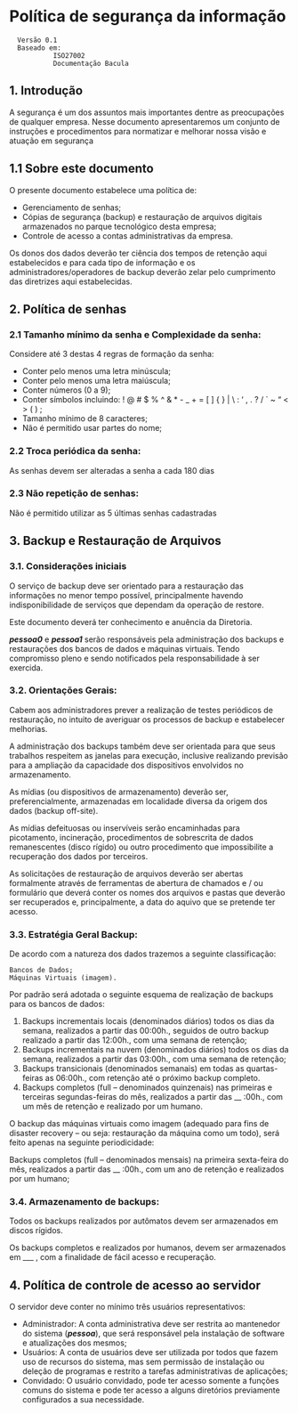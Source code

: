 # Política de segurança da informação
      Versão 0.1
      Baseado em:
               ISO27002
               Documentação Bacula

## 1. Introdução

A segurança é um dos assuntos mais importantes dentre as preocupações de qualquer empresa.
Nesse documento apresentaremos um conjunto de instruções e procedimentos para normatizar e melhorar nossa visão e atuação em segurança

## 1.1 Sobre este documento
O presente documento estabelece uma política de:

   - Gerenciamento de senhas;
   - Cópias de segurança (backup) e restauração de arquivos digitais armazenados no parque tecnológico desta empresa;
   - Controle de acesso a contas administrativas da empresa.

Os donos dos dados deverão ter ciência dos tempos de retenção aqui estabelecidos e para cada tipo de informação e os administradores/operadores de backup deverão zelar pelo cumprimento das diretrizes aqui estabelecidas.

## 2. Política de senhas

### 2.1 Tamanho mínimo da senha e Complexidade da senha:

Considere até 3 destas 4 regras de formação da senha:

   - Conter pelo menos uma letra minúscula;
   - Conter pelo menos uma letra maiúscula;
   - Conter números (0 a 9);
   - Conter símbolos incluindo: ! @ # $ % ^ & * - _ + = [ ] { } | \\ : ‘ , . ? / \` ~ “ < > ( ) ;
   - Tamanho mínimo de 8 caracteres;
   - Não é permitido usar partes do nome;

### 2.2 Troca periódica da senha:

As senhas devem ser alteradas a senha a cada 180 dias

### 2.3 Não repetição de senhas:

Não é permitido utilizar as 5 últimas senhas cadastradas

## 3. Backup e Restauração de Arquivos

### 3.1. Considerações iniciais

O serviço de backup deve ser orientado para a restauração das informações no menor tempo possível, principalmente havendo indisponibilidade de serviços que dependam da operação de restore.

Este documento deverá ter conhecimento e anuência da Diretoria.

_______pessoa0_______ e _______pessoa1_______ serão responsáveis pela administração dos backups e restaurações dos bancos de dados e máquinas virtuais. Tendo compromisso pleno e sendo notificados pela responsabilidade à ser exercida.

### 3.2. Orientações Gerais:

Cabem aos administradores prever a realização de testes periódicos de restauração, no intuito de averiguar os processos de backup e estabelecer melhorias.

A administração dos backups também deve ser orientada para que seus trabalhos respeitem as janelas para execução, inclusive realizando previsão para a ampliação da capacidade dos dispositivos envolvidos no armazenamento.

As mídias (ou dispositivos de armazenamento) deverão ser, preferencialmente, armazenadas em localidade diversa da origem dos dados (backup off-site).

As mídias defeituosas ou inservíveis serão encaminhadas para picotamento, incineração, procedimentos de sobrescrita de dados remanescentes (disco rígido) ou outro procedimento que impossibilite a recuperação dos dados por terceiros.

As solicitações de restauração de arquivos deverão ser abertas formalmente através de ferramentas de abertura de chamados e / ou formulário que deverá conter os nomes dos arquivos e pastas que deverão ser recuperados e, principalmente, a data do aquivo que se pretende ter acesso.

### 3.3. Estratégia Geral Backup:

De acordo com a natureza dos dados trazemos a seguinte classificação:

    Bancos de Dados;
    Máquinas Virtuais (imagem).

Por padrão será adotada o seguinte esquema de realização de backups para os bancos de dados:

1. Backups incrementais locais (denominados diários) todos os dias da semana, realizados a partir das 00:00h., seguidos de outro backup realizado a partir das 12:00h., com uma semana de retenção;
2. Backups incrementais na nuvem (denominados diários) todos os dias da semana, realizados a partir das 03:00h., com uma semana de retenção;
4. Backups transicionais (denominados semanais) em todas as quartas-feiras as 06:00h., com retenção até o próximo backup completo.
3. Backups completos (full – denominados quinzenais) nas primeiras e terceiras segundas-feiras do mês, realizados a partir das __ :00h., com um mês de retenção e realizado por um humano.

O backup das máquinas virtuais como imagem (adequado para fins de disaster recovery – ou seja: restauração da máquina como um todo), será feito apenas na seguinte periodicidade:

Backups completos (full – denominados mensais) na primeira sexta-feira do mês, realizados a partir das __ :00h., com um ano de retenção e realizados por um humano;

### 3.4. Armazenamento de backups:

Todos os backups realizados por autômatos devem ser armazenados em discos rígidos.

Os backups completos e realizados por humanos, devem ser armazenados em ___ , com a finalidade de fácil acesso e recuperação.


## 4. Política de controle de acesso ao servidor

O servidor deve conter no mínimo três usuários representativos:

   - Administrador: A conta administrativa deve ser restrita ao mantenedor do sistema (_____pessoa_____), que será responsável pela instalação de software e atualizações dos mesmos;
   - Usuários: A conta de usuários deve ser utilizada por todos que fazem uso de recursos do sistema, mas sem permissão de instalação ou deleção de programas e restrito a tarefas administrativas de aplicações;
   - Convidado: O usuário convidado, pode ter acesso somente a funções comuns do sistema e pode ter acesso a alguns diretórios previamente configurados a sua necessidade.
